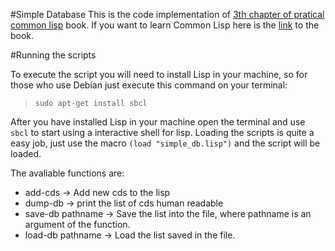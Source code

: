 #Simple Database
This is the code implementation of [3th chapter of pratical common lisp](http://www.gigamonkeys.com/book/practical-a-simple-database.html) book.
If you want to learn Common Lisp here is the
[link](http://www.gigamonkeys.com/book/) to the book.

#Running the scripts

To execute the script you will need to install Lisp in your machine, so for
those who use Debian just execute this command on your terminal:
>`sudo apt-get install sbcl`

After you have installed Lisp in your machine open the terminal and use `sbcl`
to start using a interactive shell for lisp. Loading the scripts is quite a easy
job, just use the macro `(load "simple_db.lisp")` and the script will be loaded.

The avaliable functions are:
* add-cds -> Add new cds to the lisp
* dump-db -> print the list of cds human readable
* save-db pathname -> Save the list into the file, where pathname is an argument
  of the function.
* load-db pathname -> Load the list saved in the file.



